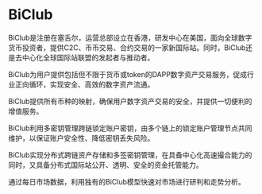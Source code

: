 # 

# BiClub

BiClub是注册在塞舌尔，运营总部设立在香港，研发中心在美国，面向全球数字货币投资者，提供C2C、币币交易、合约交易的一家新国际站。同时，BiClub还是去中心化全球国际站联盟的发起者与推动者。

BiClub为用户提供包括但不限于货币或token的DAPP数字资产交易服务，促成行业正向循环，实现安全、高效的数字资产流通。

BiClub提供所有币种的映射，确保用户数字资产交易的安全，并提供一切便利的增值服务。

BiClub利用多密钥管理跨链锁定账户密钥，由多个链上的锁定账户管理节点共同维护，以保证账户安全性、降低密钥丢失风险。

BiClub实现分布式跨链资产存储和多签密钥管理，在具备中心化高速撮合能力的同时，又具备分布式国际站公开、透明、安全的资金托管能力。

通过每日市场数据，利用独有的BiClub模型快速对市场进行研判和走势分析。


